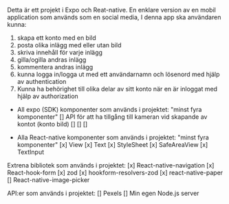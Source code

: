 Detta är ett projekt i Expo och Reat-native.
En enklare version av en mobil application som används som en social media, 
I denna app ska användaren kunna:
1. skapa ett konto med en bild
2. posta olika inlägg med eller utan bild
3. skriva innehåll för varje inlägg
4. gilla/ogilla andras inlägg
5. kommentera andras inlägg
7. kunna logga in/logga ut med ett användarnamn och lösenord med hjälp av authentication 
8. Kunna ha behörighet till olika delar av sitt konto när en är inloggat med hjälp av authorization


- All expo (SDK) komponenter som används i projektet:
"minst fyra komponenter"
[] API för att ha tillgång till kameran vid skapande av kontot (konto bild)
[]
[]
[]

- Alla React-native komponenter som används i projektet:
"minst fyra komponenter"
[x] View
[x] Text
[x] StyleSheet
[x] SafeAreaView
[x] TextInput

Extrena bibliotek som används i projektet:
[x] React-native-navigation
[x] React-hook-form
[x] zod
[x] hookform-resolvers-zod
[x] react-native-paper
[]  React-native-image-picker


API:er som används i projektet:
[] Pexels
[] Min egen Node.js server




